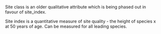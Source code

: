 Site class is an older qualitative attribute which is being phased out in favour of site_index.

Site index is a quantitative measure of site quality - the height of species x at 50 years of age. Can be measured for all leading species.
